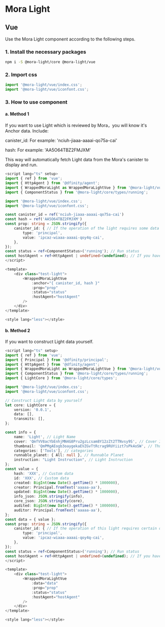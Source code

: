 # Mora Light

## Vue

Use the Mora Light component according to the following steps.

### 1. Install the necessary packages

```sh
npm i -S @mora-light/core @mora-light/vue
```

### 2. Import css

```typescript
import '@mora-light/vue/index.css';
import '@mora-light/vue/iconfont.css';
```

### 3. How to use component

#### a. Method 1

If you want to use Light which is reviewed by Mora，you will know it's Anchor data. Include:

canister_id: For example: 'nciuh-jiaaa-aaaai-qo75a-cai'

hash: For example: 'AA5O64TBZ2FMJXM'

This way will automatically fetch Light data from the Mora's canister to display and run.

```ts
<script lang="ts" setup>
import { ref } from 'vue';
import { HttpAgent } from '@dfinity/agent';
import { WrappedMoraLight as WrappedMoraLightVue } from '@mora-light/vue';
import { ComponentStatus } from '@mora-light/core/types/running';

import '@mora-light/vue/index.css';
import '@mora-light/vue/iconfont.css';

const canister_id = ref('nciuh-jiaaa-aaaai-qo75a-cai')
const hash = ref('AA5O64TBZ2FMJXM')
const prop: string = JSON.stringify({
    canister_id: { // If the operation of the light requires some data
        type: 'principal',
        value: 'ipcaz-wiaaa-aaaai-qoy4q-cai',
    },
});
const status = ref<ComponentStatus>('running'); // Run status
const hostAgent = ref<HttpAgent | undefined>(undefined); // If you have login information, you can provide Light components
</script>

<template>
    <div class="test-light">
        <WrappedMoraLightVue
            :anchor="{ canister_id, hash }"
            :prop="prop"
            :status="status"
            :hostAgent="hostAgent"
        />
    </div>
</template>

<style lang="less"></style>
```

#### b. Method 2

If you want to construct Light data yourself.

```ts
<script lang="ts" setup>
import { ref } from 'vue';
import { Principal } from '@dfinity/principal';
import { HttpAgent } from '@dfinity/agent';
import { WrappedMoraLight as WrappedMoraLightVue } from '@mora-light/vue';
import { ComponentStatus } from '@mora-light/core/types/running';
import { LightCore } from '@mora-light/core/types';

import '@mora-light/vue/index.css';
import '@mora-light/vue/iconfont.css';

// Construct Light data by yourself
let core: LightCore = {
    version: '0.0.1',
    data: [],
    transmits: [],
};

const info = {
    name: 'Light', // Light Name
    cover: 'QmfVV8acYbEnhjMN4G8Pru2gzLcsam8Y12zZt2TTNvsy9S', // Cover Image
    thumbnail: 'QmPMgAEogb3oaygekaEVZGvTtRcrag9RUYiizt7sPk4oSW', // Thumbnail Image
    categories: ['Tools'], // categories
    runnable_planet: { All: null }, // Runnable Planet
    instruction: "Light Instruction", // Light Instruction
};
const value = {
    hash: 'XXX', // Custom data
    id: 'XXX', // Custom data
    created: BigInt(new Date().getTime() * 1000000),
    creator: Principal.fromText('aaaaa-aa'),
    updated: BigInt(new Date().getTime() * 1000000),
    info_json: JSON.stringify(info),
    core_json: JSON.stringify(core),
    audited: BigInt(new Date().getTime() * 1000000),
    auditor: Principal.fromText('aaaaa-aa'),
};
const data = { value };
const prop: string = JSON.stringify({
    canister_id: { // If the operation of this light requires certain data
        type: 'principal',
        value: 'ipcaz-wiaaa-aaaai-qoy4q-cai',
    },
});
const status = ref<ComponentStatus>('running'); // Run status
const hostAgent = ref<HttpAgent | undefined>(undefined); // If you have login information, you can provide Light components
</script>

<template>
    <div class="test-light">
        <WrappedMoraLightVue
            :data="data"
            :prop="prop"
            :status="status"
            :hostAgent="hostAgent"
        />
    </div>
</template>

<style lang="less"></style>
```
